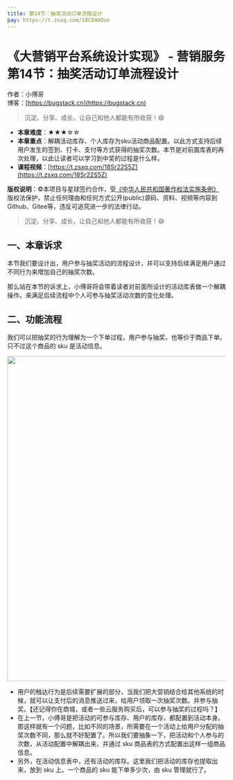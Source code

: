```yaml
---
title: 第14节：抽奖活动订单流程设计
pay: https://t.zsxq.com/18CO46Oux
---
```


# 《大营销平台系统设计实现》 - 营销服务 第14节：抽奖活动订单流程设计

作者：小傅哥
<br/>博客：[https://bugstack.cn](https://bugstack.cn)

>沉淀、分享、成长，让自己和他人都能有所收获！😄

- **本章难度**：★★★☆☆
- **本章重点**：解耦活动库存、个人库存为sku活动商品配置。以此方式支持后续用户发生的签到、打卡、支付等方式获得的抽奖次数。本节是对前面库表的再次处理，以此让读者可以学习到中奖的过程是什么样。
- **课程视频**：[https://t.zsxq.com/18Sr22S5Z](https://t.zsxq.com/18Sr22S5Z)

**版权说明**：©本项目与星球签约合作，受[《中华人民共和国著作权法实施条例》](http://www.gov.cn/zhengce/2020-12/26/content_5573623.htm) 版权法保护，禁止任何理由和任何方式公开(public)源码、资料、视频等内容到Github、Gitee等，违反可追究进一步的法律行动。


>沉淀、分享、成长，让自己和他人都能有所收获！😄

## 一、本章诉求

本节我们要设计出，用户参与抽奖活动的流程设计，并可以支持后续满足用户通过不同行为来增加自己的抽奖次数。

那么站在本节的诉求上，小傅哥将会带着读者对前面所设计的活动库表做一个解耦操作。来满足后续流程中个人可参与抽奖活动次数的变化处理。

## 二、功能流程

我们可以把抽奖的行为理解为一个下单过程，用户参与抽奖，也等价于商品下单。只不过这个商品的 sku 是活动信息。

<div align="center">
    <img src="https://bugstack.cn/images/article/project/big-market/big-market-21-01.png" width="750px">
</div>

- 用户的触达行为是后续需要扩展的部分，当我们把大营销结合给其他系统的时候，就可以让支付后的消息推送过来，给用户领取一次抽奖次数。并参与抽奖。【还记得你在商城，或者一些云服务购买后，可以参与抽奖的过程吗？】
- 在上一节，小傅哥是把活动的可参与库存、用户的库存，都配置到活动本身。那这样就有一个问题，比如不同的场景，所需要在一个活动上给用户分配的抽奖次数不同，那么就不好配置了。所以我们要抽象一下，把活动和个人参与的次数，从活动配置中解耦出来，并通过 sku 商品表的方式配置出这样一组商品信息。
- 另外，在活动信息表中，还有活动的库存。这里我们把活动的库存也提取出来，放到 sku 上。一个商品的 sku 能下单多少次，由 sku 管理就行了。